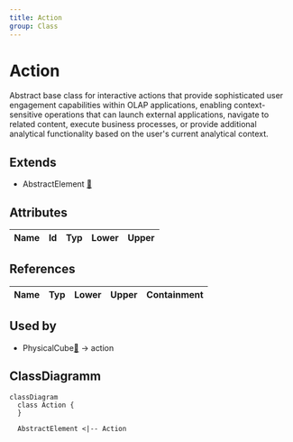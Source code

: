 ```yaml
---
title: Action
group: Class
---
```


# Action<a name="class-action"></a>

Abstract base class for interactive actions that provide sophisticated user engagement capabilities within OLAP applications, enabling context-sensitive operations that can launch external applications, navigate to related content, execute business processes, or provide additional analytical functionality based on the user's current analytical context.

## Extends
- AbstractElement [🔗](./class-AbstractElement)
## Attributes

<table>
  <thead>
    <tr>
      <th>Name</th>
      <th>Id</th>
      <th>Typ</th>
      <th>Lower</th>
      <th>Upper</th>
    </tr>
  </thead>
  <tbody>
  </tbody>
</table>

## References

<table>
  <thead>
    <tr>
      <th>Name</th>
      <th>Typ</th>
      <th>Lower</th>
      <th>Upper</th>
      <th>Containment</th>
    </tr>
  </thead>
  <tbody>
  </tbody>
</table>



## Used by

- PhysicalCube[🔗](./class-PhysicalCube) → action

## ClassDiagramm

```mermaid
classDiagram
  class Action {
  }

  AbstractElement <|-- Action

```
